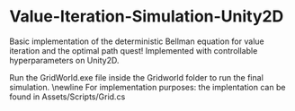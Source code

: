 # Value-Iteration-Simulation-Unity2D
Basic implementation of the deterministic Bellman equation for value iteration and the optimal path quest! Implemented with controllable hyperparameters on Unity2D.

Run the GridWorld.exe file inside the Gridworld folder to run the final simulation.
\newline
For implementation purposes: the implentation can be found in Assets/Scripts/Grid.cs
